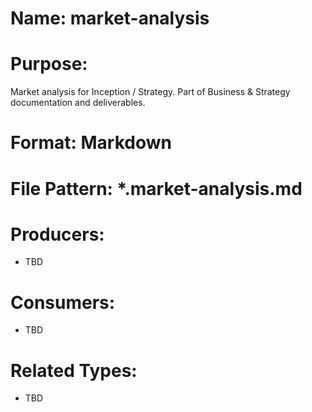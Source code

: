# Name: market-analysis

# Purpose:
Market analysis for Inception / Strategy. Part of Business & Strategy documentation and deliverables.

# Format: Markdown

# File Pattern: *.market-analysis.md

# Producers:
- TBD

# Consumers:
- TBD

# Related Types:
- TBD
